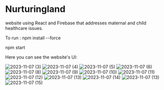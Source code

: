 <h1>Nurturingland</h1>
<p>website using React and Firebase that addresses maternal and child healthcare issues.</p>
<p>To run : npm install --force   </p>  
<p>npm start</p>
<p>Here you can see the website's UI:</p>




![2023-11-07 (3)](https://github.com/Amisha-05/Nurturing-land/assets/110057532/7d988a4a-aab1-4b43-bd6d-7cfa0423bb78)
![2023-11-07 (4)](https://github.com/Amisha-05/Nurturing-land/assets/110057532/b6aea59a-99c6-4b0b-8ab2-316e8bd0b719)
![2023-11-07 (5)](https://github.com/Amisha-05/Nurturing-land/assets/110057532/0ee9b9f3-0778-4cd5-b377-b20ac5b0f6f4)
![2023-11-07 (6)](https://github.com/Amisha-05/Nurturing-land/assets/110057532/72ba4b57-a7fb-40eb-9083-0f3d73667108)
![2023-11-07 (8)](https://github.com/Amisha-05/Nurturing-land/assets/110057532/52f3ee54-c1ee-4e43-aecb-fd10d7b0f9a1)
![2023-11-07 (9)](https://github.com/Amisha-05/Nurturing-land/assets/110057532/3fe2c2c7-9e07-4738-969d-ee985f2a4fae)
![2023-11-07 (10)](https://github.com/Amisha-05/Nurturing-land/assets/110057532/afffc353-9f05-4d1b-a48b-b5ca28319448)
![2023-11-07 (11)](https://github.com/Amisha-05/Nurturing-land/assets/110057532/64837506-6234-4a42-9cd2-f861cce068c9)
![2023-11-07 (12)](https://github.com/Amisha-05/Nurturing-land/assets/110057532/2b45e062-975e-4675-b639-a921a1468e41)
![2023-11-07 (13)](https://github.com/Amisha-05/Nurturing-land/assets/110057532/fcdb706f-b83a-4171-aa3c-09ca8e62c625)
![2023-11-07 (14)](https://github.com/Amisha-05/Nurturing-land/assets/110057532/0c091e46-6da5-40c8-8ded-41d55d02a0be)
![2023-11-07 (13)](https://github.com/Amisha-05/Nurturing-land/assets/110057532/5ce2b72e-faa7-4e81-938f-779eeecc0796)
![2023-11-07 (15)](https://github.com/Amisha-05/Nurturing-land/assets/110057532/5b702e53-0692-4635-aefb-fb0e5a988fd9)
